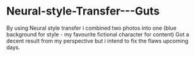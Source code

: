 # Neural-style-Transfer---Guts
By using Neural style transfer i combined two photos into one (blue background for style - my favourite fictional character for content) Got a decent result from my perspective but i intend to fix the flaws upcoming days.
